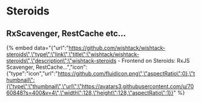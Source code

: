 # Steroids

## RxScavenger, RestCache etc...

{% embed data="{\"url\":\"https://github.com/wishtack/wishtack-steroids\",\"type\":\"link\",\"title\":\"wishtack/wishtack-steroids\",\"description\":\"wishtack-steroids - Frontend on Steroids: RxJS Scavenger, RestCache...\",\"icon\":{\"type\":\"icon\",\"url\":\"https://github.com/fluidicon.png\",\"aspectRatio\":0},\"thumbnail\":{\"type\":\"thumbnail\",\"url\":\"https://avatars3.githubusercontent.com/u/7060848?s=400&v=4\",\"width\":128,\"height\":128,\"aspectRatio\":1}}" %}

